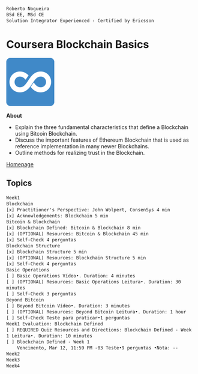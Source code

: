 ```
Roberto Nogueira  
BSd EE, MSd CE
Solution Integrator Experienced - Certified by Ericsson
```
# Coursera Blockchain Basics

![coursera image](images/coursera.png)

**About**

* Explain the three fundamental characteristics that define a Blockchain using Bitcoin Blockchain.
* Discuss the important features of Ethereum Blockchain that is used as reference implementation in many newer Blockchains.
* Outline methods for realizing trust in the Blockchain.

[Homepage](https://www.coursera.org/learn/blockchain-basics)

## Topics
```
Week1
Blockchain
[x] Practitioner's Perspective: John Wolpert, ConsenSys 4 min
[x] Acknowledgements: Blockchain 5 min
Bitcoin & Blockchain
[x] Blockchain Defined: Bitcoin & Blockchain 8 min
[x] (OPTIONAL) Resources: Bitcoin & Blockchain 45 min
[x] Self-Check 4 perguntas
Blockchain Structure
[x] Blockchain Structure 5 min
[x] (OPTIONAL) Resources: Blockchain Structure 5 min
[x] Self-Check 4 perguntas
Basic Operations
[ ] Basic Operations Vídeo•. Duration: 4 minutes
[ ] (OPTIONAL) Resources: Basic Operations Leitura•. Duration: 30 minutes
[ ] Self-Check 3 perguntas
Beyond Bitcoin
[ ] Beyond Bitcoin Vídeo•. Duration: 3 minutes
[ ] (OPTIONAL) Resources: Beyond Bitcoin Leitura•. Duration: 1 hour
[ ] Self-Check Teste para praticar•1 perguntas
Week1 Evaluation: Blockchain Defined
[ ] REQUIRED Quiz Resources and Directions: Blockchain Defined - Week 1 Leitura•. Duration: 10 minutes
[ ] Blockchain Defined - Week 1
    Vencimento, Mar 12, 11:59 PM -03 Teste•9 perguntas •Nota: --
Week2
Week3
Week4
```
